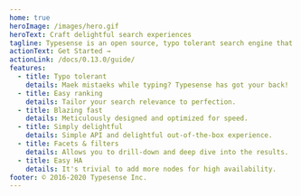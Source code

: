 ```yaml
---
home: true
heroImage: /images/hero.gif
heroText: Craft delightful search experiences
tagline: Typesense is an open source, typo tolerant search engine that delivers fast and relevant results out-of-the-box
actionText: Get Started →
actionLink: /docs/0.13.0/guide/
features:
  - title: Typo tolerant
    details: Maek mistaeks while typing? Typesense has got your back!
  - title: Easy ranking
    details: Tailor your search relevance to perfection.
  - title: Blazing fast
    details: Meticulously designed and optimized for speed.
  - title: Simply delightful
    details: Simple API and delightful out-of-the-box experience.
  - title: Facets & filters
    details: Allows you to drill-down and deep dive into the results.
  - title: Easy HA
    details: It's trivial to add more nodes for high availability.
footer: © 2016-2020 Typesense Inc.
---
```

